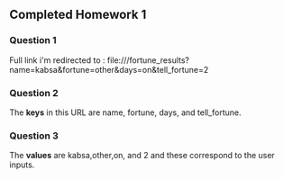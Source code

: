 ## Completed Homework 1

### Question 1
Full link i'm redirected to :
file:///fortune_results?name=kabsa&fortune=other&days=on&tell_fortune=2

### Question 2
The **keys** in this URL are name, fortune, days, and tell_fortune.

### Question 3
The **values** are kabsa,other,on, and 2 and these correspond to the user inputs.





